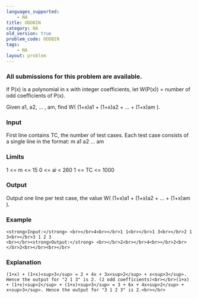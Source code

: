 ```yaml
---
languages_supported:
    - NA
title: ODDBIN
category: NA
old_version: true
problem_code: ODDBIN
tags:
    - NA
layout: problem
---
```

###  All submissions for this problem are available. 

If P(x) is a polynomial in x with integer coefficients, let W(P(x)) = number of odd coefficients of P(x).

Given a1, a2, ... , am, find W( (1+x)a1 + (1+x)a2 + ... + (1+x)am ).

### Input

First line contains TC, the number of test cases.
Each test case consists of a single line in the format: 
m a1 a2 ... am

### **Limits**

1 <= m <= 15
0 <= ai < 260
1 <= TC <= 1000

### Output

Output one line per test case, the value W( (1+x)a1 + (1+x)a2 + ... + (1+x)am ).

### Example

```
<strong>Input:</strong> <br></br>4<br></br>1 1<br></br>1 3<br></br>2 1 3<br></br>3 1 2 3
<br></br><strong>Output:</strong> <br></br>2<br></br>4<br></br>2<br></br>2<br></br><br></br>
```
### Explanation

`(1+x) + (1+x)<sup>3</sup> = 2 + 4x + 3x<sup>2</sup> + x<sup>3</sup>. Hence the output for "2 1 3" is 2. (2 odd coefficients)<br></br>(1+x) + (1+x)<sup>2</sup> + (1+x)<sup>3</sup> = 3 + 6x + 4x<sup>2</sup> + x<sup>3</sup>. Hence the output for "3 1 2 3" is 2.<br></br>`